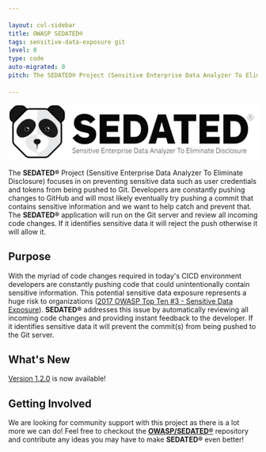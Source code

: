 ```yaml
---

layout: col-sidebar
title: OWASP SEDATED®
tags: sensitive-data-exposure git
level: 0
type: code
auto-migrated: 0
pitch: The SEDATED® Project (Sensitive Enterprise Data Analyzer To Eliminate Disclosure) focuses on preventing sensitive data such as user credentials and tokens from being pushed to Git.

---
```


![SEDATED_logo_full](https://raw.githubusercontent.com/OWASP/www-project-sedated/master/assets/images/SEDATED_logo_full.png)

<!-- Standard Chapter Page Template
This is an example of a Project or Chapter page.
Please change these items to indicate the actual information you wish to present. In addition to this information, the 'front-matter' above the text should be modified to reflect your actual information.  An explanation of each of the front-matter items is below: -->

The **SEDATED&#174;** Project (Sensitive Enterprise Data Analyzer To Eliminate Disclosure) focuses in on preventing sensitive data such as user credentials and tokens from being pushed to Git. Developers are constantly pushing changes to GitHub and will most likely eventually try pushing a commit that contains sensitive information and we want to help catch and prevent that. The **SEDATED&#174;** application will run on the Git server and review all incoming code changes. If it identifies sensitive data it will reject the push otherwise it will allow it.

## Purpose
With the myriad of code changes required in today's CICD environment developers are constantly pushing code that could unintentionally contain sensitive information. This potential sensitive data exposure represents a huge risk to organizations ([2017 OWASP Top Ten #3 - Sensitive Data Exposure](https://www.owasp.org/index.php/Top_10-2017_A3-Sensitive_Data_Exposure)). **SEDATED&#174;** addresses this issue by automatically reviewing all incoming code changes and providing instant feedback to the developer. If it identifies sensitive data it will prevent the commit(s) from being pushed to the Git server.

## What's New
[Version 1.2.0](https://github.com/OWASP/SEDATED/releases/tag/v1.2.0) is now available!

## Getting Involved
We are looking for community support with this project as there is a lot more we can do! Feel free to checkout the **[OWASP/SEDATED®](https://github.com/owasp/sedated)** repository and contribute any ideas you may have to make **SEDATED®** even better!

<!--
```
- layout: This is the layout used by project and chapter pages.  You should leave this value as col-sidebar
- title: This is the title of your project or chapter page, usually the name.  For example, OWASP Zed Attack Proxy or OWASP Baltimore
- tags: This is a space-delimited list of tags you associate with your project or chapter.  If you are using tabs, at least one of these tags should be unique in order to be used in the tabs files (an example tab is included in this repo) 
- region: This is the region you are in according to our data
```

{copy for this file (index.md)}
Replace the text above the commented area with your information in the format below:
```
## Welcome
Include some information here about your chapter

## Participation
The Open Web Application Security Project (OWASP) is a nonprofit foundation that works to improve the security of software. All of our projects ,tools, documents, forums, and chapters are free and open to anyone interested in improving application security. 

Chapters are led by local leaders in accordance with the [Chapter Leader Handbook](/www-policy/rules-of-procedure/chapter-handbook). Financial contributions should only be made online using the authorized online donation button. To be a SPEAKER at ANY OWASP Chapter in the world simply review the [speaker agreement](/www-policy/speaker-agreement) and then contact the local chapter leader with details of what OWASP Project, independent research, or related software security topic you would like to present.

Everyone is welcome and encouraged to participate in our [Projects](/projects), [Local Chapters](/chapters), [Events](/events), [Online Groups](https://groups.google.com/a/owasp.com/){:target='_blank'}, and [Community Slack Channel](https://owasp.slack.com/){:target='_blank'}. We especially encourage diversity in all our initiatives. OWASP is a fantastic place to learn about application security, to network, and even to build your reputation as an expert. We also encourage you to be [become a member](/membership) or consider a [donation](/donate) to support our ongoing work.

## Local News
- Meeting Location
- Everyone is welcome to join us at our chapter meetings.

```
{info.md}

This separate file is where you should place links to your Google Group and Meetup page. It will be automatically rendered in the column sidebar.

{leaders.md}

Another separate file that should simply include each leaders name with mailto link as a list. It will also be automatically rendered in the column sidebar.

-->
